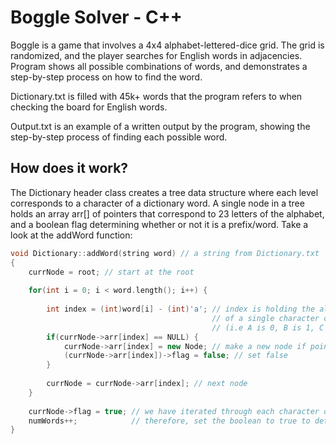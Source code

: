 # Boggle Solver - C++
Boggle is a game that involves a 4x4 alphabet-lettered-dice grid. The grid is randomized, and the player searches for English words in adjacencies. Program shows all possible combinations of words, and demonstrates a step-by-step process on how to find the word.

Dictionary.txt is filled with 45k+ words that the program refers to when checking the board for English words.

Output.txt is an example of a written output by the program, showing the step-by-step process of finding each possible word.

## How does it work?
The Dictionary header class creates a tree data structure where each level corresponds to a character of a dictionary word. A single node in a tree holds an array arr[] of pointers that correspond to 23 letters of the alphabet, and a boolean flag determining whether or not it is a prefix/word. Take a look at the addWord function:
```C++
void Dictionary::addWord(string word) // a string from Dictionary.txt
{
    currNode = root; // start at the root
    
    for(int i = 0; i < word.length(); i++) {
        
        int index = (int)word[i] - (int)'a'; // index is holding the alphabetical position
                                             // of a single character of word 
                                             // (i.e A is 0, B is 1, C is 2...)  
        if(currNode->arr[index] == NULL) {   
            currNode->arr[index] = new Node; // make a new node if pointning to nothing
            (currNode->arr[index])->flag = false; // set false
        }
        
        currNode = currNode->arr[index]; // next node
    }
    
    currNode->flag = true; // we have iterated through each character of the word
    numWords++;            // therefore, set the boolean to true to define as a word
}
```

